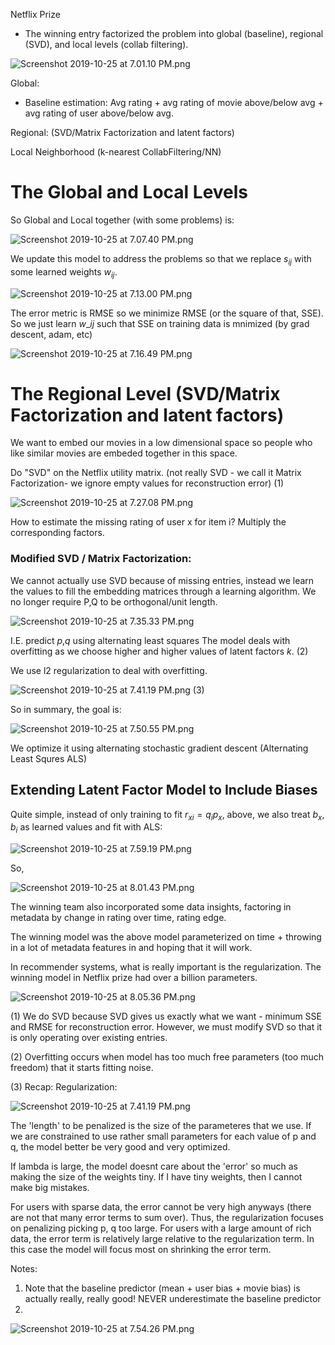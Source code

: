 Netflix Prize

 - The winning entry factorized the problem into global (baseline), regional (SVD), and local levels (collab filtering).

![Screenshot 2019-10-25 at 7.01.10 PM.png](resources/24F96AE0C0E6BBD710F62E7EB2C3A1BC.png)

Global:
- Baseline estimation: Avg rating + avg rating of movie above/below avg + avg rating of user above/below avg.

Regional:
  (SVD/Matrix Factorization and latent factors)
  
Local Neighborhood (k-nearest CollabFiltering/NN)

# The Global and Local Levels
So Global and Local together (with some problems) is:

![Screenshot 2019-10-25 at 7.07.40 PM.png](resources/23D4398769536F52511B051961C19335.png)

We update this model to address the problems so that we replace $s_{ij}$ with some learned weights $w_{ij}$.

![Screenshot 2019-10-25 at 7.13.00 PM.png](resources/9F5AF82B1EE6C405D276B482B8A6C4CB.png)

The error metric is RMSE so we minimize RMSE (or the square of that, SSE). So we just learn $w\_{ij}$ such that SSE on training data is mnimized (by grad descent, adam, etc)

![Screenshot 2019-10-25 at 7.16.49 PM.png](resources/C176CA6F1B71955F3A1FC5CFA41F7BD6.png)

# The Regional Level (SVD/Matrix Factorization and latent factors)

We want to embed our movies in a low dimensional space so people who like similar movies are embeded together in this space.

Do "SVD" on the Netflix utility matrix. (not really SVD - we call it Matrix Factorization- we ignore empty values for reconstruction error) (1)

![Screenshot 2019-10-25 at 7.27.08 PM.png](resources/C99E24ABAC21E58AD8D0BC0A880BE00A.png)

How to estimate the missing rating of user x for item i? Multiply the corresponding factors. 

### Modified SVD / Matrix Factorization:
We cannot actually use SVD because of missing entries, instead we learn the values to fill the embedding matrices through a learning algorithm. We no longer require P,Q to be orthogonal/unit length.

![Screenshot 2019-10-25 at 7.35.33 PM.png](resources/B1F88D471DFD767686F3A024C452B12D.png)

I.E. predict $p$,$q$ using alternating least squares
The model deals with overfitting as we choose higher and higher values of latent factors $k$. (2)

We use l2 regularization to deal with overfitting. 

![Screenshot 2019-10-25 at 7.41.19 PM.png](resources/DAF71A89152B9ED2F70C32F0AE9DE0DA.png) (3)

So in summary, the goal is:

![Screenshot 2019-10-25 at 7.50.55 PM.png](resources/FF213792F4D90A33ACB4489C34CF765C.png)

We optimize it using alternating stochastic gradient descent (Alternating Least Squres ALS)

## Extending Latent Factor Model to Include Biases
  Quite simple, instead of only training to fit $r_{xi} = q_ip_x$, above, we also treat $b_x$, $b_i$ as learned values and fit with ALS:

![Screenshot 2019-10-25 at 7.59.19 PM.png](resources/F248F1E9AB3886E15FA56921117FA156.png)

So, 

![Screenshot 2019-10-25 at 8.01.43 PM.png](resources/4164A39F7E1EDCE7C827FC6B091BFD12.png)

The winning team also incorporated some data insights, factoring in metadata by change in rating over time, rating edge.

The winning model was the above model parameterized on time + throwing in a lot of metadata features in and hoping that it will work.

In recommender systems, what is really important is the regularization. The winning model in Netflix prize had over a billion parameters.

![Screenshot 2019-10-25 at 8.05.36 PM.png](resources/76359032B628438BD9EE4B2D4BFEE480.png)

(1) We do SVD because SVD gives us exactly what we want - minimum SSE and RMSE for reconstruction error. However, we must modify SVD so that it is only operating over existing entries.

(2) Overfitting occurs when model has too much free parameters (too much freedom) that it starts fitting noise.


(3) Recap: Regularization:

![Screenshot 2019-10-25 at 7.41.19 PM.png](resources/DAF71A89152B9ED2F70C32F0AE9DE0DA.png)

The 'length' to be penalized is the size of the parameteres that we use. If we are constrained to use rather small parameters for each value of p and q, the model better be very good and very optimized.

If lambda is large, the model doesnt care about the 'error' so much as making the size of the weights tiny. If I have tiny weights, then I cannot make big mistakes.

For users with sparse data, the error cannot be very high anyways (there are not that many error terms to sum over). Thus, the regularization focuses on penalizing picking p, q too large. For users with a large amount of rich data, the error term is relatively large relative to the regularization term. In this case the model will focus most on shrinking the error term.

Notes:
1) Note that the baseline predictor (mean + user bias + movie bias) is actually really, really good! NEVER underestimate the baseline predictor
2)

![Screenshot 2019-10-25 at 7.54.26 PM.png](resources/7A4227269913A3322EFF8026CF7F29AD.png)